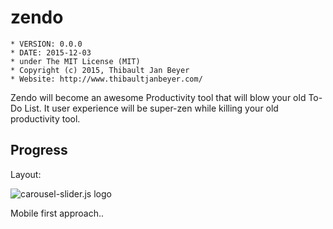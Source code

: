 # zendo

	* VERSION: 0.0.0
 	* DATE: 2015-12-03
 	* under The MIT License (MIT)
 	* Copyright (c) 2015, Thibault Jan Beyer
	* Website: http://www.thibaultjanbeyer.com/

Zendo will become an awesome Productivity tool that will blow your old To-Do List. It user experience will be super-zen while killing your old productivity tool.

Progress
-----------------------------------

Layout:

![carousel-slider.js logo](http://kit.thibaultjanbeyer.com/tools/zendo/layout_v2.png)

Mobile first approach..